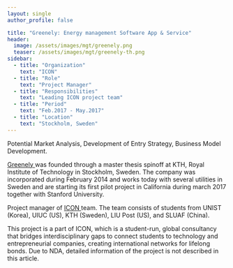 ```yaml
---
layout: single
author_profile: false

title: "Greenely: Energy management Software App & Service"
header:
  image: /assets/images/mgt/greenely.png
  teaser: /assets/images/mgt/greenely-th.png
sidebar:
  - title: "Organization"
    text: "ICON"
  - title: "Role"
    text: "Project Manager"
  - title: "Responsibilities"
    text: "Leading ICON project team" 
  - title: "Period"
    text: "Feb.2017 - May.2017"
  - title: "Location"
    text: "Stockholm, Sweden" 
---
```


Potential Market Analysis, Development of Entry Strategy, Business Model Development.

<a href="https://www.greenely.se/" class="no-uline"> Greenely </a> was founded through a master thesis spinoff at KTH, Royal Institute of Technology in Stockholm, Sweden. The company was incorporated during February 2014 and works today with several utilities in Sweden and are starting its first pilot project in California during march 2017 together with Stanford University.

Project manager of <a href="https://www.linkedin.com/company/international-consulting-network---icon/" class="no-uline"> ICON </a> team. The team consists of students from UNIST (Korea), UIUC (US), KTH (Sweden), LIU Post (US), and SLUAF (China).

This project is a part of ICON, which is a student-run, global consultancy that bridges interdisciplinary gaps to connect students to technology and entrepreneurial companies, creating international networks for lifelong bonds. Due to NDA, detailed information of the project is not described in this article.